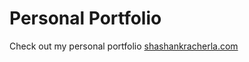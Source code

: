 # Personal Portfolio

Check out my personal portfolio [shashankracherla.com](https://shashankracherla.com)
